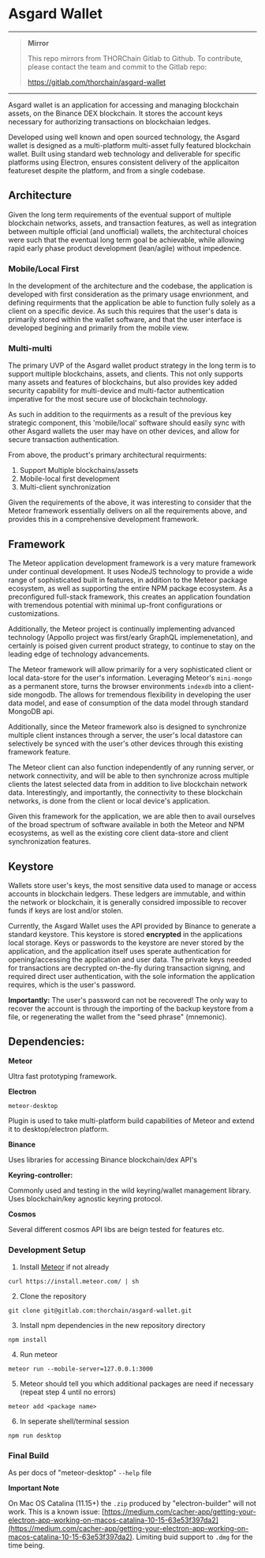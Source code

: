 # Asgard Wallet #

****

> **Mirror**
>
> This repo mirrors from THORChain Gitlab to Github. 
> To contribute, please contact the team and commit to the Gitlab repo:
>
> https://gitlab.com/thorchain/asgard-wallet


****

Asgard wallet is an application for accessing and managing blockchain assets, on the Binance DEX blockchain. It stores the account keys necessary for authorizing transactions on blockchaian ledges.

Developed using well known and open sourced technology, the Asgard wallet is designed as a multi-platform multi-asset fully featured blockchain wallet. Built using standard web technology and deliverable for specific platforms using Electron, ensures consistent delivery of the applicaiton featureset despite the platform, and from a single codebase.

## Architecture ##

Given the long term requirements of the eventual support of multiple blockchain networks, assets, and transaction features, as well as integration between multiple official (and unofficial) wallets, the architectural choices were such that the eventual long term goal be achievable, while allowing rapid early phase product development (lean/agile) without impedence.

### Mobile/Local First ###

In the development of the architecture and the codebase, the application is developed with first consideration as the primary usage envrionment, and defining requirments that the application be able to function fully solely as a client on a specific device. As such this requires that the user's data is primarily stored within the wallet software, and that the user interface is developed begining and primarily from the mobile view.

### Multi-multi ###

The primary UVP of the Asgard wallet product strategy in the long term is to support multiple blockchains, assets, and clients. This not only supports many assets and features of blockchains, but also provides key added security capability for multi-device and multi-factor authentication imperative for the most secure use of blockchain technology.

As such in addition to the requirments as a result of the previous key strategic component, this 'mobile/local' software should easily sync with other Asgard wallets the user may have on other devices, and allow for secure transaction authentication.

From above, the product's primary architectural requirments:

1. Support Multiple blockchains/assets
2. Mobile-local first development
3. Multi-client synchronization


Given the requirements of the above, it was interesting to consider that the Meteor framework essentially delivers on all the requirements above, and provides this in a comprehensive development framework.

## Framework ##

The Meteor application development framework is a very mature framework under continual development. It uses NodeJS technology to provide a wide range of sophisticated built in features, in addition to the Meteor package ecosystem, as well as supporting the entire NPM package ecosystem. As a preconfigured full-stack framework, this creates an application foundation with tremendous potential with minimal up-front configurations or customizations.

Additionally, the Meteor project is continually implementing advanced technology (Appollo project was first/early GraphQL implemenetation), and certainly is poised given current product strategy, to continue to stay on the leading edge of technology advancements.

The Meteor framework will allow primarily for a very sophisticated client or local data-store for the user's information. Leveraging Meteor's `mini-mongo` as a permanent store, turns the browser environments `indexdb` into a client-side mongodb. The allows for tremendous flexibility in developing the user data model, and ease of consumption of the data model through standard MongoDB api.

Additionally, since the Meteor framework also is designed to synchronize multiple client instances through a server, the user's local datastore can selectively be synced with the user's other devices through this existing framework feature.

The Meteor client can also function independently of any running server, or network connectivity, and will be able to then synchronize across multiple clients the latest selected data from in addition to live blockchain network data. Interestingly, and importantly, the connectivity to these blockchain networks, is done from the client or local device's application.

Given this framework for the application, we are able then to avail ourselves of the broad spectrum of software available in both the Meteor and NPM ecosystems, as well as the existing core client data-store and client synchronization features.

## Keystore ##

Wallets store user's keys, the most sensitive data used to manage or access accounts in blockchain ledgers. These ledgers are immutable, and within the network or blockchain, it is generally considred impossible to recover funds if keys are lost and/or stolen.

Currently, the Asgard Wallet uses the API provided by Binance to generate a standard keystore. This keystore is stored **encrypted** in the applications local storage. Keys or passwords to the keystore are never stored by the application, and the application itself uses sperate authentication for opening/accessing the application and user data. The private keys needed for transactions are decrypted on-the-fly during transaction signing, and required direct user authentication, with the sole information the application requires, which is the user's password.

**Importantly:** The user's password can not be recovered! The only way to recover the account is through the importing of the backup keystore from a file, or regenerating the wallet from the "seed phrase" (mnemonic).



## Dependencies: ##

**Meteor**

Ultra fast prototyping framework.

**Electron**

`meteor-desktop `

Plugin is used to take multi-platform build capabilities of Meteor and extend it to desktop/electron platform.

**Binance**

Uses libraries for accessing Binance blockchain/dex API's

**Keyring-controller:**

Commonly used and testing in the wild keyring/wallet management library. Uses blockchain/key agnostic keyring protocol.

**Cosmos**

Several different cosmos API libs are beign tested for features etc.

### Development  Setup ###

1. Install [Meteor](https://www.meteor.com/developers) if not already

`curl https://install.meteor.com/ | sh`


2. Clone the repository
  
`git clone git@gitlab.com:thorchain/asgard-wallet.git`

3. Install npm dependencies in the new repository directory

`npm install`

4. Run meteor

`meteor run --mobile-server=127.0.0.1:3000`

5. Meteor should tell you which additional packages are need if necessary (repeat step 4 until no errors)

`meteor add <package name>`

6. In seperate shell/terminal session

`npm run desktop`


### Final Build

As per docs of "meteor-desktop" `--help` file

**Important Note**

On Mac OS Catalina (11.15+) the `.zip` produced by "electron-builder" will not work. This is a known issue: [https://medium.com/cacher-app/getting-your-electron-app-working-on-macos-catalina-10-15-63e53f397da2](https://medium.com/cacher-app/getting-your-electron-app-working-on-macos-catalina-10-15-63e53f397da2). Limiting buid support to `.dmg` for the time being.